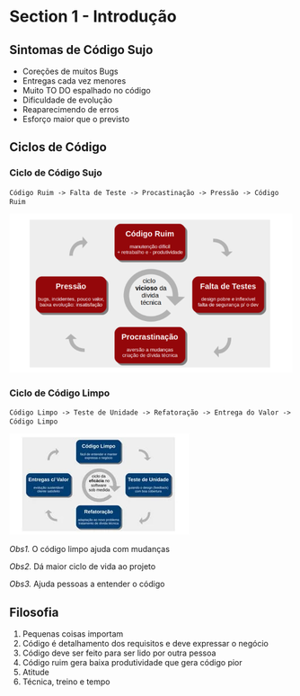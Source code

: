# Section 1 - Introdução

## Sintomas de Código Sujo

* Coreções de muitos Bugs
* Entregas cada vez menores
* Muito TO DO espalhado no código
* Dificuldade de evolução
* Reaparecimendo de erros
* Esforço maior que o previsto

## Ciclos de Código

### Ciclo de Código Sujo

    Código Ruim -> Falta de Teste -> Procastinação -> Pressão -> Código Ruim

![](../img/9dc6b-artesoftware-cleancode-ciclo-vicioso.jpg)


### Ciclo de Código Limpo

    Código Limpo -> Teste de Unidade -> Refatoração -> Entrega do Valor -> Código Limpo

![](../img/clean-code-na-prtica-5-320.jpg)

*Obs1.* O código limpo ajuda com mudanças

*Obs2.* Dá maior ciclo de vida ao projeto

*Obs3.* Ajuda pessoas a entender o código

## Filosofia

1. Pequenas coisas importam
2. Código é detalhamento dos requisitos e deve expressar o negócio
3. Código deve ser feito para ser lido por outra pessoa
4. Código ruim gera baixa produtividade que gera código pior
5. Atitude
6. Técnica, treino e tempo
